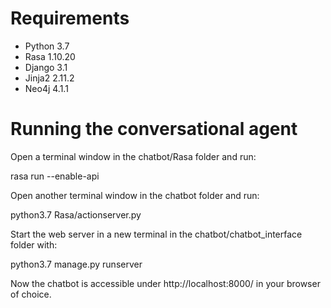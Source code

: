 # Requirements

- Python 3.7
- Rasa 1.10.20
- Django 3.1
- Jinja2 2.11.2
- Neo4j 4.1.1

# Running the conversational agent

Open a terminal window in the chatbot/Rasa folder and run:

rasa run --enable-api



Open another terminal window in the chatbot folder and run:

python3.7 Rasa/actionserver.py



Start the web server in a new terminal in the chatbot/chatbot_interface folder with:

python3.7 manage.py runserver



Now the chatbot is accessible under http://localhost:8000/ in your browser of choice.
